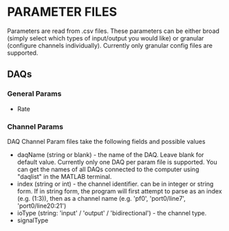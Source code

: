 # PARAMETER FILES
Parameters are read from .csv files. These parameters can be either broad (simply select which types of input/output you would like) or granular (configure channels individually). Currently only granular  config files are supported.

## DAQs
### General Params
- Rate


### Channel Params
DAQ Channel Param files take the following fields and possible values
- daqName (string or blank) - the name of the DAQ. Leave blank for default value. Currently only one DAQ per param file is supported. You can get the names of all DAQs connected to the computer using "daqlist" in the MATLAB terminal.
- index (string or int) - the channel identifier. can be in integer or string form. If in string form, the program will first attempt to parse as an index (e.g. (1:3)), then as a channel name (e.g. 'pf0', 'port0/line7', 'port0/line20:21')
- ioType (string: 'input' / 'output' / 'bidirectional') - the channel type. 
- signalType
